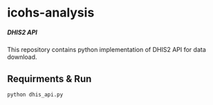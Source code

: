 # icohs-analysis 





##### DHIS2 API 

This repository contains python implementation of DHIS2 API for data download.

## Requirments & Run
```
python dhis_api.py
```



